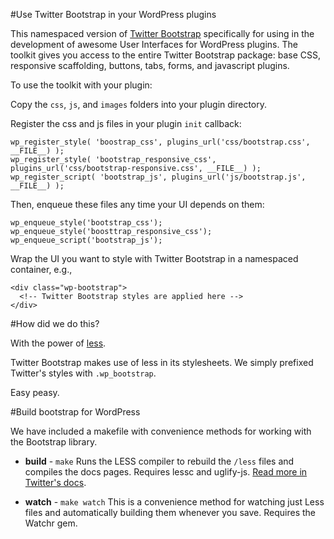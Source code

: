 #Use Twitter Bootstrap in your WordPress plugins

This namespaced version of [Twitter Bootstrap](http://twitter.github.com/bootstrap/) specifically for using 
in the development of awesome User Interfaces for WordPress plugins. The toolkit gives you access to the 
entire Twitter Bootstrap package: base CSS, responsive scaffolding, buttons, tabs, forms, and javascript plugins.

To use the toolkit with your plugin:

Copy the `css`, `js`, and `images` folders into your plugin directory. 

Register the css and js files in your plugin `init` callback:

    wp_register_style( 'boostrap_css', plugins_url('css/bootstrap.css', __FILE__) );
    wp_register_style( 'bootstrap_responsive_css', plugins_url('css/bootstrap-responsive.css', __FILE__) );
    wp_register_script( 'bootstrap_js', plugins_url('js/bootstrap.js', __FILE__) );

Then, enqueue these files any time your UI depends on them:

    wp_enqueue_style('bootstrap_css');
    wp_enqueue_style('boosttrap_responsive_css');
    wp_enqueue_script('bootstrap_js');

Wrap the UI you want to style with Twitter Bootstrap in a namespaced container, e.g.,

    <div class="wp-bootstrap">
      <!-- Twitter Bootstrap styles are applied here -->
    </div>

#How did we do this?

With the power of [less](http://lesscss.org/). 

Twitter Bootstrap makes use of less in its stylesheets. We simply prefixed Twitter's styles with `.wp_bootstrap`.

Easy peasy. 

#Build bootstrap for WordPress

We have included a makefile with convenience methods for working with the Bootstrap library.

+ **build** - `make`
Runs the LESS compiler to rebuild the `/less` files and compiles the docs pages. Requires lessc and uglify-js. 
[Read more in Twitter's docs](http://twitter.github.com/bootstrap/less.html#compiling).

+ **watch** - `make watch`
This is a convenience method for watching just Less files and automatically building them whenever you save. 
Requires the Watchr gem.


